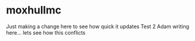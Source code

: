 # moxhullmc
Just making a change here to see how quick it updates
Test 2
Adam writing here...
lets see how this conflicts
